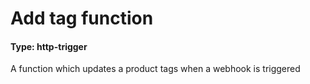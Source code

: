 # Add tag function
#### Type: http-trigger

A function which updates a product tags when a webhook is triggered
